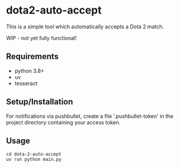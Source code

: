 # dota2-auto-accept

This is a simple tool which automatically accepts a Dota 2 match.

WIP - not yet fully functional!

## Requirements

* python 3.8+
* uv
* tesseract

## Setup/Installation

For notifications via pushbullet, create a file '.pushbullet-token' in the project directory containing your access token.

## Usage

    cd dota-2-auto-accept
    uv run python main.py
